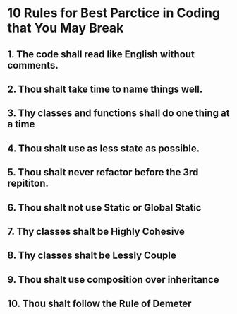 # 10 Rules for Best Parctice in Coding that You May Break

## 1. The code shall read like English without comments.

## 2. Thou shalt take time to name things well.

## 3. Thy classes and functions shall **do one thing** at a time

## 4. Thou shalt use as less state as possible.

## 5. Thou shalt never refactor before the 3rd repititon.

## 6. Thou shalt not use Static or Global Static

## 7. Thy classes shalt be **Highly Cohesive**

## 8. Thy classes shalt be **Lessly Couple**

## 9. Thou shalt use composition over inheritance

## 10. Thou shalt follow the **Rule of Demeter**